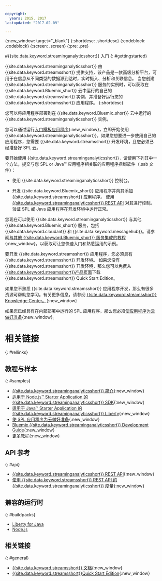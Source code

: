 ```yaml
---

copyright:
  years: 2015, 2017
lastupdated: "2017-02-09"

---
```


<!-- Attribute definitions --> 
{:new_window: target="_blank"}
{:shortdesc: .shortdesc}
{:codeblock: .codeblock}
{:screen: .screen}
{:pre: .pre}


#{{site.data.keyword.streaminganalyticsshort}} 入门
{: #gettingstarted}

{{site.data.keyword.streaminganalyticsshort}} 由 {{site.data.keyword.streamsshort}} 提供支持，该产品是一款高级分析平台，可用于在信息从不同类型的数据源到达时，实时摄入、分析和关联信息。
当您创建 {{site.data.keyword.streaminganalyticsshort}} 服务的实例时，可以获取在 {{site.data.keyword.Bluemix_short}} 云中运行的自己的 {{site.data.keyword.streamsshort}} 实例，并准备好运行您的 {{site.data.keyword.streamsshort}} 应用程序。
{:shortdesc}

您可以将应用程序部署到在 {{site.data.keyword.Bluemix_short}} 云中运行的 {{site.data.keyword.streaminganalyticsshort}} 实例。

您可以通过运行[入门模板应用程序](/docs/services/StreamingAnalytics/c_starterapps.html){:new_window}，立即开始使用 {{site.data.keyword.streaminganalyticsshort}}。如果您想要进一步使用自己的应用程序，您需要 {{site.data.keyword.streamsshort}} 开发环境，且您必须已经准备好 SPL 云。


要开始使用 {{site.data.keyword.streaminganalyticsshort}}，请使用下列其中一个方法，提交与您 SPL or Java™ 应用程序相关联的应用程序捆绑软件（.sab 文件）：

* 使用 {{site.data.keyword.streaminganalyticsshort}} 控制台。

* 开发 {{site.data.keyword.Bluemix_short}} 应用程序并向其添加 {{site.data.keyword.streamsshort}} 应用程序。
使用 [{{site.data.keyword.streaminganalyticsshort}} REST API](https://console.ng.bluemix.net/apidocs/220) 对其进行控制。验证 SPL 或 Java 应用程序在开发环境中运行正常。


您现在可以使用 {{site.data.keyword.streaminganalyticsshort}} 与其他 {{site.data.keyword.Bluemix_short}} 服务，包括 {{site.data.keyword.cloudant}} 和 {{site.data.keyword.messagehub}}。请参阅[与其他 {{site.data.keyword.Bluemix_short}} 服务集成的教程](/docs/services/StreamingAnalytics/r_integrating_cloudant_rest.html){:new_window}，以获取可让您快速入门和熟悉运用的示例。


要开发 {{site.data.keyword.streamsshort}} 应用程序，您必须具有 {{site.data.keyword.streamsshort}} 开发环境。
如果您没有 {{site.data.keyword.streamsshort}} 开发环境，那么您可以免费从 [{{site.data.keyword.streamsshort}}产品页面](https://www.ibm.com/analytics/us/en/technology/stream-computing/#products)下载 {{site.data.keyword.streamsshort}} Quick Start Edition。

如果您不熟悉 {{site.data.keyword.streamsshort}} 应用程序开发，那么有很多资源可帮助您学习。有关更多信息，请参阅 [{{site.data.keyword.streamsshort}} Knowledge Center。](https://www.ibm.com/support/knowledgecenter/en/SSCRJU_4.2.0/com.ibm.streams.welcome.doc/doc/kc-homepage.html){:new_window}

如果您已经具有在内部部署中运行的 SPL 应用程序，那么您必须[使应用程序为云做好准备](https://developer.ibm.com/streamsdev/docs/getting-spl-application-ready-cloud/){:new_window}。

# 相关链接
{: #rellinks}

## 教程与样本
{: #samples}
* [{{site.data.keyword.streaminganalyticsshort}} 简介](https://developer.ibm.com/streamsdev/docs/streaming-analytics-now-available-bluemix){:new_window}
* [适用于 Node.js™ Starter Application 的 {{site.data.keyword.streaminganalyticsshort}} SDK](http://bit.ly/1iR1bzu){:new_window}
* [适用于 Java™ Starter Application 的 {{site.data.keyword.streaminganalyticsshort}} Liberty](https://developer.ibm.com/streamsdev/docs/bluemix-streaming-analytics-starter-application/){:new_window}
* [使 SPL 应用程序为云做好准备](https://developer.ibm.com/streamsdev/docs/getting-spl-application-ready-cloud){:new_window}
* [Bluemix {{site.data.keyword.streaminganalyticsshort}} Development Guide](https://developer.ibm.com/streamsdev/docs/bluemix-streaming-analytics-development-guide/){:new_window}
* [更多教程](StreamingAnalytics.html#r_integrating_cloudant_rest){:new_window}


## API 参考
{: #api}
* [{{site.data.keyword.streaminganalyticsshort}} REST API](https://console.ng.bluemix.net/apidocs/220){:new_window}
* [使用 {{site.data.keyword.streamsshort}} REST API 的 {{site.data.keyword.streaminganalyticsshort}} 度量](https://developer.ibm.com/bluemix/2016/07/25/streaming-analytics-metrics-using-rest-api/){:new_window}

## 兼容的运行时
{: #buildpacks}
* [Liberty for Java](/docs/runtimes/liberty/index.html#liberty)
* [Node.js](/docs/runtimes/nodejs/index.html#nodejs)

## 相关链接
{: #general}
* [{{site.data.keyword.streamsshort}} 文档](http://www.ibm.com/support/knowledgecenter/SSCRJU_4.2.0/com.ibm.streams.welcome.doc/doc/kc-homepage.html){:new_window}
* [{{site.data.keyword.streamsshort}}Quick
Start Edition](http://www.ibm.com/analytics/us/en/technology/stream-computing/){:new_window}

